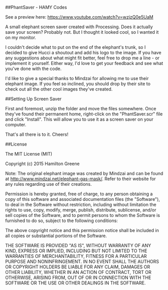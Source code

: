 ##PhantSaver - HAMY Codes

See a preview here: https://www.youtube.com/watch?v=wzjzQ0e5UaM

A small elephant screen saver created with Processing.  Does it actually save your screen?  Probably not.  But I thought it looked cool, so I wanted it on my monitor.  

I couldn't decide what to put on the end of the elephant's trunk, so I decided to give Hucci a shoutout and add his logo to the image.  If you have any suggestions about what might fit better, feel free to drop me a line - or implement it yourself.  Either way, I'd love to get your feedback and see what you've done with the code.

I'd like to give a special thanks to Mindzai for allowing me to use their elephant image.  If you feel so inclined, you should drop by their site to check out all the other cool images they've created.  

##Setting Up Screen Saver

First and foremost, unzip the folder and move the files somewhere.  Once they've found their permanent home, right-click on the "PhantSaver.scr" file and click "Install".  This will allow you to use it as a screen saver on your computer.  

That's all there is to it.  Cheers!

##License

The MIT License (MIT)

Copyright (c) 2015 Hamilton Greene

Note: The original elephant image was created by Mindzai and can be found at http://www.mindzai.net/elephant-gas-mask/.  Refer to their website for any rules regarding use of their creations.

Permission is hereby granted, free of charge, to any person obtaining a copy
of this software and associated documentation files (the "Software"), to deal
in the Software without restriction, including without limitation the rights
to use, copy, modify, merge, publish, distribute, sublicense, and/or sell
copies of the Software, and to permit persons to whom the Software is
furnished to do so, subject to the following conditions:

The above copyright notice and this permission notice shall be included in all
copies or substantial portions of the Software.

THE SOFTWARE IS PROVIDED "AS IS", WITHOUT WARRANTY OF ANY KIND, EXPRESS OR
IMPLIED, INCLUDING BUT NOT LIMITED TO THE WARRANTIES OF MERCHANTABILITY,
FITNESS FOR A PARTICULAR PURPOSE AND NONINFRINGEMENT. IN NO EVENT SHALL THE
AUTHORS OR COPYRIGHT HOLDERS BE LIABLE FOR ANY CLAIM, DAMAGES OR OTHER
LIABILITY, WHETHER IN AN ACTION OF CONTRACT, TORT OR OTHERWISE, ARISING FROM,
OUT OF OR IN CONNECTION WITH THE SOFTWARE OR THE USE OR OTHER DEALINGS IN THE
SOFTWARE.